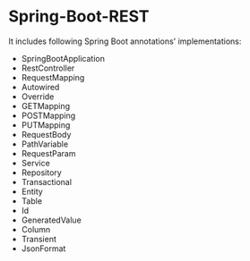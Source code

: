 # Spring-Boot-REST

It includes following Spring Boot annotations' implementations:

* SpringBootApplication
* RestController
* RequestMapping
* Autowired
* Override
* GETMapping
* POSTMapping
* PUTMapping
* RequestBody
* PathVariable
* RequestParam
* Service
* Repository
* Transactional
* Entity
* Table
* Id
* GeneratedValue
* Column
* Transient
* JsonFormat
